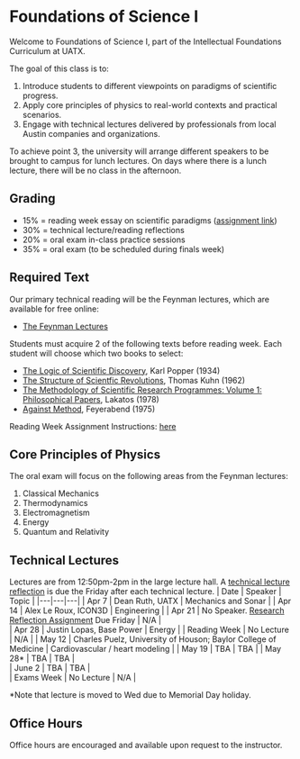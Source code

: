 # Foundations of Science I
Welcome to Foundations of Science I, part of the Intellectual Foundations Curriculum at UATX.

The goal of this class is to:
1. Introduce students to different viewpoints on paradigms of scientific progress. 
2. Apply core principles of physics to real-world contexts and practical scenarios.
3. Engage with technical lectures delivered by professionals from local Austin companies and organizations.

To achieve point 3, the university will arrange different speakers to be brought to campus for lunch lectures. On days where there is a lunch lecture, there will be no class in the afternoon. 

## Grading
- 15% = reading week essay on scientific paradigms ([assignment link](https://github.com/eliah-o/Foundations-of-Science-I/blob/main/Reading%20Week%20Essay%20Assignment.pdf))
- 30% = technical lecture/reading reflections
- 20% = oral exam in-class practice sessions
- 35% = oral exam (to be scheduled during finals week)

## Required Text
Our primary technical reading will be the Feynman lectures, which are available for free online: 
- [The Feynman Lectures](https://www.feynmanlectures.caltech.edu/)

Students must acquire 2 of the following texts before reading week. Each student will choose which two books to select: 
- [The Logic of Scientific Discovery](https://www.amazon.com/Logic-Scientific-Discovery-Routledge-Classics/dp/0415278449), Karl Popper (1934)
- [The Structure of Scientfic Revolutions](https://www.amazon.com/dp/0226458121/?bestFormat=true&k=the%20structure%20of%20scientific%20revolutions&ref_=nb_sb_ss_w_scx-ent-pd-bk-d_de_k0_1_30&crid=2EYJOWH8FGEI5&sprefix=The%20Structure%20of%20Scientific%20Re), Thomas Kuhn (1962)
- [The Methodology of Scientific Research Programmes: Volume 1: Philosophical Papers](https://www.amazon.com/Methodology-Scientific-Research-Programmes-Philosophical-ebook/dp/B01LY9SAEY/ref=sr_1_1?crid=351KJZQBOIJIR&dib=eyJ2IjoiMSJ9.SLkjMNK409XVW46LuaaBhYWujtfeBj05YOaBzfkLH6q1U0wAAX5NbcFOH32VnLI42SMxxqcK9NgkScXe2O79hexeQM_BVzPvPhQ-IyjvU3Bgfgm7S6D5gzCmLzXpVMhjmIJM_UJ2vBohnE4gtrAEu1RRp-xUHCKIEDqFJOpssyQLX68VbH08lD_4c4OzSpCkM7CsO8R3EOzxm8ZXSWtnxDRrRGq-9Y_vP7SSZ71OrMI.KdjNeuXlREOqKLrczsGB7zGA_WfLGMlJ61AZa5GolSU&dib_tag=se&keywords=the+methodology+of+scientific+research+programmes&qid=1743430084&sprefix=the+methodology+of+%2Caps%2C189&sr=8-1), Lakatos (1978)
- [Against Method](https://www.amazon.com/Against-Method-Paul-Feyerabend/dp/1844674428/ref=sr_1_1?crid=2Y1MDUXUJZDUG&dib=eyJ2IjoiMSJ9.xbJne67XwommgEZcSN4BtNJ7SNntKM-j4pgg39rzcpee4xXvB6hjXn__kvsAUowA3_8p7M2qRnDKvSZQRkY9E8tGxBF3lkGpBll99k-PNdoeStNGim65QRGbZuRPkmONKuRq8CiXeShOpJ0WNhiam_F9Z9Ua4KGlCMWfZE7PxvsjXD469LB5GZMRSI99TyL8Yd86TruaXG7VrhWA9v-_CF189Hih3lKGxSaYFCIL-cM.O6E5i4vEAV2KuB7uB9oG8Dw1RTvYWXZaOAxV7NrxM4Q&dib_tag=se&keywords=against+method&qid=1743430287&sprefix=against+metho%2Caps%2C181&sr=8-1), Feyerabend (1975)

Reading Week Assignment Instructions: [here](https://github.com/eliah-o/Foundations-of-Science-I/blob/main/Reading%20Week%20Essay%20Assignment.pdf)

## Core Principles of Physics 
The oral exam will focus on the following areas from the Feynman lectures: 
1. Classical Mechanics
2. Thermodynamics
3. Electromagnetism
4. Energy
5. Quantum and Relativity

## Technical Lectures
Lectures are from 12:50pm-2pm in the large lecture hall. A [technical lecture reflection](https://github.com/eliah-o/Foundations-of-Science-I/blob/main/Reflections/Technical%20Lecture%20Reflections.pdf) is due the Friday after each technical lecture.
| Date | Speaker | Topic |
|---|---|---|
| Apr 7 | Dean Ruth, UATX  | Mechanics and Sonar |
| Apr 14  | Alex Le Roux, ICON3D |  Engineering |
| Apr 21 | No Speaker. [Research Reflection Assignment](https://github.com/eliah-o/Foundations-of-Science-I/blob/main/Reflections/Research%20Reflection.pdf) Due Friday |  N/A |  
| Apr 28 | Justin Lopas, Base Power |  Energy |
| Reading Week | No Lecture | N/A |
| May 12 | Charles Puelz, University of Houson; Baylor College of Medicine | Cardiovascular / heart modeling | 
| May 19 | TBA |  TBA | 
| May 28* | TBA |  TBA |  
| June 2 | TBA |  TBA |  
| Exams Week | No Lecture | N/A |

\*Note that lecture is moved to Wed due to Memorial Day holiday.

## Office Hours
Office hours are encouraged and available upon request to the instructor.

